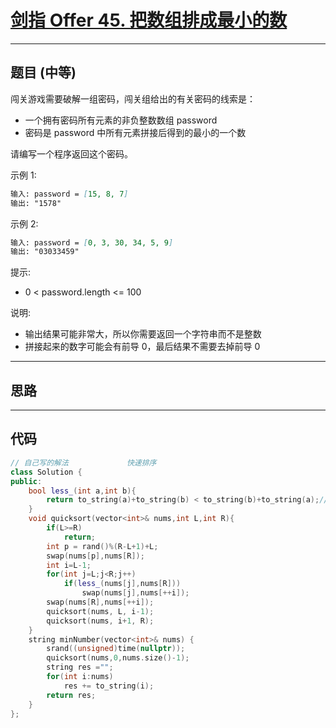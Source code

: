 # [剑指 Offer 45. 把数组排成最小的数](https://leetcode.cn/problems/ba-shu-zu-pai-cheng-zui-xiao-de-shu-lcof/description/)

---

## 题目 (中等)

闯关游戏需要破解一组密码，闯关组给出的有关密码的线索是：  

- 一个拥有密码所有元素的非负整数数组 password
- 密码是 password 中所有元素拼接后得到的最小的一个数

请编写一个程序返回这个密码。

示例 1:  

```markdown
输入: password = [15, 8, 7]
输出: "1578"
```

示例 2:  

```markdown
输入: password = [0, 3, 30, 34, 5, 9]
输出: "03033459"
```

提示:  

- 0 < password.length <= 100

说明:  

- 输出结果可能非常大，所以你需要返回一个字符串而不是整数
- 拼接起来的数字可能会有前导 0，最后结果不需要去掉前导 0

---

## 思路

---

## 代码

```C++
// 自己写的解法             快速排序
class Solution {
public:
    bool less_(int a,int b){
        return to_string(a)+to_string(b) < to_string(b)+to_string(a);// 如果a放在b的前面更小，就把a放在b的前面，注意这个的传递性是需要证明的
    }
    void quicksort(vector<int>& nums,int L,int R){
        if(L>=R)
            return;
        int p = rand()%(R-L+1)+L;
        swap(nums[p],nums[R]);
        int i=L-1;
        for(int j=L;j<R;j++)
            if(less_(nums[j],nums[R]))
                swap(nums[j],nums[++i]);
        swap(nums[R],nums[++i]);
        quicksort(nums, L, i-1);
        quicksort(nums, i+1, R);
    }
    string minNumber(vector<int>& nums) {
        srand((unsigned)time(nullptr));
        quicksort(nums,0,nums.size()-1);
        string res ="";
        for(int i:nums)
            res += to_string(i);
        return res;
    }
};
```
